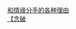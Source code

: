 [和情缘分手的各种理由](http://tieba.baidu.com/p/2448605457?see_lz=1&pn=)   
[【念破](http://tieba.baidu.com/p/2448170002?see_lz=1&pn=)   
